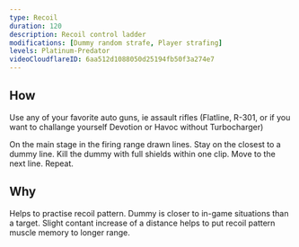 ```yaml
---
type: Recoil
duration: 120
description: Recoil control ladder
modifications: [Dummy random strafe, Player strafing]
levels: Platinum-Predator
videoCloudflareID: 6aa512d1088050d25194fb50f3a274e7
---
```


## How

Use any of your favorite auto guns, ie assault rifles (Flatline, R-301, or if you want to challange yourself Devotion or Havoc without Turbocharger)

On the main stage in the firing range drawn lines. Stay on the closest to a dummy line. Kill the dummy with full shields within one clip. Move to the next line. Repeat.

## Why

Helps to practise recoil pattern. Dummy is closer to in-game situations than a target. Slight contant increase of a distance helps to put recoil pattern muscle memory to longer range.
